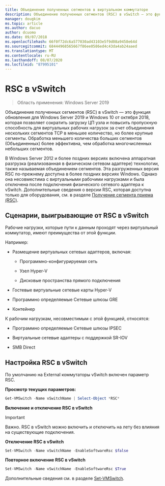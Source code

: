 ```yaml
---
title: Объединение полученных сегментов в виртуальном коммутаторе
description: Объединение полученных сегментов (RSC) в vSwitch — это функция обновления для Windows Server 2019 и Windows 10 от октября 2018, которая позволяет сократить загрузку ЦП узла и повысить пропускную способность для виртуальных рабочих нагрузок за счет объединения нескольких сегментов TCP в меньшее количество, но более крупные сегменты. Обработка меньшего количества больших сегментов (Объединенных) более эффективна, чем обработка многочисленных небольших сегментов.
manager: dougkim
ms.topic: article
ms.author: dacuo
author: dcuomo
ms.date: 09/07/2018
ms.openlocfilehash: 66f0f72dc6a577030ad43103e5f9d08a9458e64d
ms.sourcegitcommit: 68444968565667f86ee0586ed4c43da4ab24aaed
ms.translationtype: MT
ms.contentlocale: ru-RU
ms.lasthandoff: 08/07/2020
ms.locfileid: "87995101"
---
```

# <a name="rsc-in-the-vswitch"></a>RSC в vSwitch
>Область применения: Windows Server 2019

Объединение полученных сегментов (RSC) в vSwitch — это функция обновления для Windows Server 2019 и Windows 10 от октября 2018, которая позволяет сократить загрузку ЦП узла и повысить пропускную способность для виртуальных рабочих нагрузок за счет объединения нескольких сегментов TCP в меньшее количество, но более крупные сегменты. Обработка меньшего количества больших сегментов (Объединенных) более эффективна, чем обработка многочисленных небольших сегментов.

В Windows Server 2012 и более поздних версиях включена аппаратная разгрузка (реализованная в физическом сетевом адаптере) технологии, также называемая объединением сегментов. Эта разгруженных версия RSC по-прежнему доступна в более поздних версиях Windows. Однако она несовместима с виртуальными рабочими нагрузками и была отключена после подключения физического сетевого адаптера к vSwitch. Дополнительные сведения о версии RSC, которая доступна только для оборудования, см. в разделе [Получение сегмента приема (RSC)](/previous-versions/windows/it-pro/windows-server-2012-R2-and-2012/hh997024(v=ws.11)).

## <a name="scenarios-that-benefit-from-rsc-in-the-vswitch"></a>Сценарии, выигрывающие от RSC в vSwitch

Рабочие нагрузки, которые пути к данным проходят через виртуальный коммутатор, имеют преимущества от этой функции.

Например:

-   Размещение виртуальных сетевых адаптеров, включая:

    -   Программно-конфигурируемая сеть

    -   Узел Hyper-V

    -   Дисковые пространства прямого подключения

-   Гостевые виртуальные сетевые карты Hyper-V

-   Программно определяемые Сетевые шлюзы GRE

-   Контейнер

К рабочим нагрузкам, несовместимым с этой функцией, относятся:

-   Программно определяемые Сетевые шлюзы IPSEC

-   Виртуальные сетевые адаптеры с поддержкой SR-IOV

-   SMB Direct

## <a name="configure-rsc-in-the-vswitch"></a>Настройка RSC в vSwitch


По умолчанию на External коммутаторы vSwitch включен параметр RSC.

**Просмотр текущих параметров:**

```PowerShell
Get-VMSwitch -Name vSwitchName | Select-Object *RSC*
```

**Включение и отключение RSC в vSwitch**


>[!IMPORTANT]
>Важно. RSC в vSwitch можно включить и отключить на лету без влияния на существующие подключения.


**Отключение RSC в vSwitch**

```PowerShell
Set-VMSwitch -Name vSwitchName -EnableSoftwareRsc $false
```

**Повторное включение RSC в vSwitch**

```PowerShell
Set-VMSwitch -Name vSwitchName -EnableSoftwareRsc $True
```
Дополнительные сведения см. в разделе [Set-VMSwitch](/powershell/module/hyper-v/set-vmswitch?view=win10-ps).